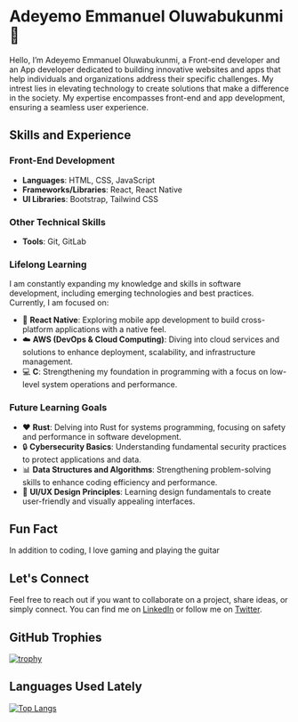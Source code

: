 # Adeyemo Emmanuel Oluwabukunmi 👋
Hello, I’m Adeyemo Emmanuel Oluwabukunmi, a Front-end developer and an App developer dedicated to building innovative websites and apps that help individuals and organizations address their specific challenges. My intrest lies in elevating technology to create solutions that make a difference in the society. My expertise encompasses front-end and app development, ensuring a seamless user experience. 

## Skills and Experience
### Front-End Development
- **Languages**: HTML, CSS, JavaScript
- **Frameworks/Libraries**: React, React Native
- **UI Libraries**: Bootstrap, Tailwind CSS


### Other Technical Skills
- **Tools**: Git, GitLab
  
### Lifelong Learning
I am constantly expanding my knowledge and skills in software development, including emerging technologies and best practices. Currently, I am focused on:
* 📱 **React Native**: Exploring mobile app development to build cross-platform applications with a native feel.
* ☁️ **AWS (DevOps & Cloud Computing)**: Diving into cloud services and solutions to enhance deployment, scalability, and infrastructure management.
* 💻 **C**: Strengthening my foundation in programming with a focus on low-level system operations and performance.

### Future Learning Goals
* ❤️ **Rust**: Delving into Rust for systems programming, focusing on safety and performance in software development.
* 🔒 **Cybersecurity Basics**: Understanding fundamental security practices to protect applications and data.
* 📊 **Data Structures and Algorithms**: Strengthening problem-solving skills to enhance coding efficiency and performance.
* 🎨 **UI/UX Design Principles**: Learning design fundamentals to create user-friendly and visually appealing interfaces.

## Fun Fact
In addition to coding, I love gaming and playing the guitar

## Let's Connect
Feel free to reach out if you want to collaborate on a project, share ideas, or simply connect. You can find me on [LinkedIn](https://www.linkedin.com/in/adeyemo-bukunmi-8290031a5) or follow me on [Twitter](https://x.com/buukume).

## GitHub Trophies
[![trophy](https://github-profile-trophy.vercel.app/?username=Bukum&theme=radical)](https://github.com/ryo-ma/github-profile-trophy)

## Languages Used Lately
[![Top Langs](https://github-readme-stats.vercel.app/api/top-langs/?username=Bukum&layout=compact&theme=radical)](https://github.com/anuraghazra/github-readme-stats)


